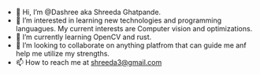 - 👋 Hi, I’m @Dashree aka Shreeda Ghatpande.
- 👀 I’m interested in learning new technologies and programming languagues. My current interests are Computer vision and optimizations.
- 🌱 I’m currently learning OpenCV and rust.
- 💞️ I’m looking to collaborate on anything platfrom that can guide me anf help me utilize my strengths.
- 📫 How to reach me at shreeda3@gmail.com

<!---
Dashree/Dashree is a ✨ special ✨ repository because its `README.md` (this file) appears on your GitHub profile.
You can click the Preview link to take a look at your changes.
--->
